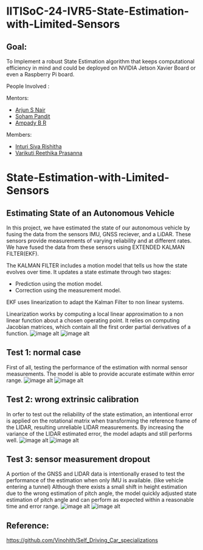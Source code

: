 # IITISoC-24-IVR5-State-Estimation-with-Limited-Sensors

## Goal:
To Implement a robust State Estimation algorithm that keeps computational efficiency in mind and could be deployed on NVIDIA Jetson Xavier Board or even a Raspberry Pi board.

People Involved : 

Mentors:
- [Arjun S Nair](https://github.com/arjun-593)
- [Soham Pandit](https://github.com/Scav6411)
- [Ampady B R](hgitttps://github.com/ampady06)

Members:
<br>
- [Inturi Siva Rishitha](https://github.com/SivaRishitha)
- [Varikuti Reethika Prasanna](https://github.com/Reethika1115)



# State-Estimation-with-Limited-Sensors

## Estimating State of an Autonomous Vehicle

In this project, we have estimated the state of our autonomous vehicle by fusing the data from the sensors IMU, GNSS reciever, and a LiDAR. These sensors provide measurements of varying reliability and at different rates. We have fused the data from these sensors using EXTENDED KALMAN FILTER(EKF). 

The KALMAN FILTER includes a motion model that tells us how the state evolves over time. It updates a state estimate through two stages:



- Prediction using the motion model.
- Correction using the measurement model.



EKF uses linearization to adapt the Kalman Filter to non linear systems.

 Linearization works by computing a local linear approximation to a non linear function about a chosen operating point. It relies on computing Jacobian matrices, which contain all the first order partial derivatives of a function.
 ![image alt](https://github.com/SivaRishitha/IITISoC-24-IVR5-State-Estimation-with-Limited-Sensors/blob/96a6fe895f0cd75679560f4cfb5a50b5650e198a/ekf%202.jpg) ![image alt](https://github.com/SivaRishitha/IITISoC-24-IVR5-State-Estimation-with-Limited-Sensors/blob/bc2d59ddabce6dab9268a22aacb298e7393e41b1/ekf%201.jpg)

 
## Test 1: normal case

First of all, testing the performance of the estimation with normal sensor measurements. The model is able to provide accurate estimate within error range.
![image alt](https://github.com/SivaRishitha/IITISoC-24-IVR5-State-Estimation-with-Limited-Sensors/blob/5cd97d9380ad0befe0803b328ed75abe632291ec/ESTIMATED(pt_1).png)
![image alt](https://github.com/SivaRishitha/IITISoC-24-IVR5-State-Estimation-with-Limited-Sensors/blob/a0678e1742dece702b312d5af7b124ea12677d66/ERROR_PLOTS.png)


## Test 2: wrong extrinsic calibration

In orfer to test out the reliability of the state estimation, an intentional error is applied on the rotational matrix when transforming the reference frame of the LIDAR, resulting unreliable LIDAR measurements. By increasing the variance of the LIDAR estimated error, the model adapts and still performs well.
![image alt](https://github.com/SivaRishitha/IITISoC-24-IVR5-State-Estimation-with-Limited-Sensors/blob/f737b97cf7042755035bfbfa04a862a7e2057ceb/miscalibration%20estimated%20state.png)
![image alt](https://github.com/SivaRishitha/IITISoC-24-IVR5-State-Estimation-with-Limited-Sensors/blob/42013fad784d4b4bff32f23ed382eef6f9f3932f/miscalibration%20errorplots.png)


## Test 3: sensor measurement dropout

A portion of the GNSS and LIDAR data is intentionally erased to test the performance of the estimation when only IMU is available. (like vehicle entering a tunnel)
Although there exists a small shift in height estimation due to the wrong estimation of pitch angle, the model quickly adjusted state estimation of pitch angle and can perform as expected within a reasonable time and error range.
![image alt](https://github.com/SivaRishitha/IITISoC-24-IVR5-State-Estimation-with-Limited-Sensors/blob/3419387b3d50436ab31be8fc5665d7a4ef44d23d/ESTIMATED%20STATE(PT3).png)
![image alt](https://github.com/SivaRishitha/IITISoC-24-IVR5-State-Estimation-with-Limited-Sensors/blob/0362b989e517cb38079c3a2bbd6096c266ad45c4/ERROR_PLOTS(PT3).png)


## Reference:

https://github.com/Vinohith/Self_Driving_Car_specializations
